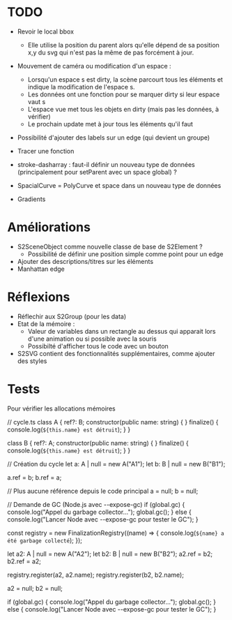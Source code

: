 # TODO

- Revoir le local bbox
    - Elle utilise la position du parent alors qu'elle dépend de sa position x,y du svg qui n'est pas la même de pas forcément à jour.

- Mouvement de caméra ou modification d'un espace :
    - Lorsqu'un espace s est dirty, la scène parcourt tous les éléments et indique la modification de l'espace s.
    - Les données ont une fonction pour se marquer dirty si leur espace vaut s
    - L'espace vue met tous les objets en dirty (mais pas les données, à vérifier)
    - Le prochain update met à jour tous les éléments qu'il faut

- Possibilité d'ajouter des labels sur un edge (qui devient un groupe)
- Tracer une fonction
- stroke-dasharray : faut-il définir un nouveau type de données (principalement pour setParent avec un space global) ?
- SpacialCurve = PolyCurve et space dans un nouveau type de données
- Gradients

# Améliorations

- S2SceneObject comme nouvelle classe de base de S2Element ?
    - Possibilité de définir une position simple comme point pour un edge
- Ajouter des descriptions/titres sur les éléments
- Manhattan edge

# Réflexions

- Réflechir aux S2Group (pour les data)
- Etat de la mémoire :
    - Valeur de variables dans un rectangle au dessus qui apparait lors d'une animation ou si possible avec la souris
    - Possibilté d'afficher tous le code avec un bouton
- S2SVG contient des fonctionnalités supplémentaires, comme ajouter des styles

# Tests

Pour vérifier les allocations mémoires

// cycle.ts
class A {
ref?: B;
constructor(public name: string) { }
finalize() { console.log(`${this.name} est détruit`); }
}

class B {
ref?: A;
constructor(public name: string) { }
finalize() { console.log(`${this.name} est détruit`); }
}

// Création du cycle
let a: A | null = new A("A1");
let b: B | null = new B("B1");

a.ref = b;
b.ref = a;

// Plus aucune référence depuis le code principal
a = null;
b = null;

// Demande de GC (Node.js avec --expose-gc)
if (global.gc) {
console.log("Appel du garbage collector...");
global.gc();
} else {
console.log("Lancer Node avec --expose-gc pour tester le GC");
}

const registry = new FinalizationRegistry((name) => {
console.log(`${name} a été garbage collecté`);
});

let a2: A | null = new A("A2");
let b2: B | null = new B("B2");
a2.ref = b2;
b2.ref = a2;

registry.register(a2, a2.name);
registry.register(b2, b2.name);

a2 = null;
b2 = null;

if (global.gc) {
console.log("Appel du garbage collector...");
global.gc();
} else {
console.log("Lancer Node avec --expose-gc pour tester le GC");
}

